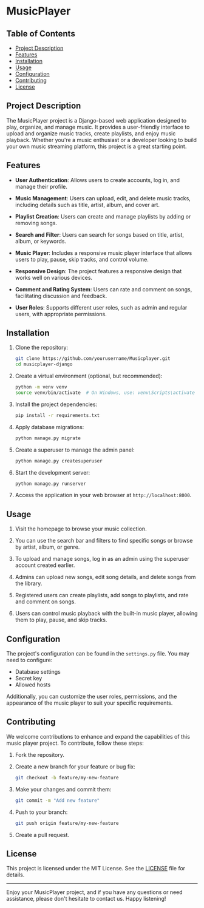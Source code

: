 # MusicPlayer

## Table of Contents
- [Project Description](#project-description)
- [Features](#features)
- [Installation](#installation)
- [Usage](#usage)
- [Configuration](#configuration)
- [Contributing](#contributing)
- [License](#license)

## Project Description

The MusicPlayer project is a Django-based web application designed to play, organize, and manage music. It provides a user-friendly interface to upload and organize music tracks, create playlists, and enjoy music playback. Whether you're a music enthusiast or a developer looking to build your own music streaming platform, this project is a great starting point.

## Features

- **User Authentication**: Allows users to create accounts, log in, and manage their profile.

- **Music Management**: Users can upload, edit, and delete music tracks, including details such as title, artist, album, and cover art.

- **Playlist Creation**: Users can create and manage playlists by adding or removing songs.

- **Search and Filter**: Users can search for songs based on title, artist, album, or keywords.

- **Music Player**: Includes a responsive music player interface that allows users to play, pause, skip tracks, and control volume.

- **Responsive Design**: The project features a responsive design that works well on various devices.

- **Comment and Rating System**: Users can rate and comment on songs, facilitating discussion and feedback.

- **User Roles**: Supports different user roles, such as admin and regular users, with appropriate permissions.

## Installation

1. Clone the repository:
   ```bash
   git clone https://github.com/yourusername/Musicplayer.git
   cd musicplayer-django
   ```

2. Create a virtual environment (optional, but recommended):
   ```bash
   python -m venv venv
   source venv/bin/activate  # On Windows, use: venv\Scripts\activate
   ```

3. Install the project dependencies:
   ```bash
   pip install -r requirements.txt
   ```

4. Apply database migrations:
   ```bash
   python manage.py migrate
   ```

5. Create a superuser to manage the admin panel:
   ```bash
   python manage.py createsuperuser
   ```

6. Start the development server:
   ```bash
   python manage.py runserver
   ```

7. Access the application in your web browser at `http://localhost:8000`.

## Usage

1. Visit the homepage to browse your music collection.

2. You can use the search bar and filters to find specific songs or browse by artist, album, or genre.

3. To upload and manage songs, log in as an admin using the superuser account created earlier.

4. Admins can upload new songs, edit song details, and delete songs from the library.

5. Registered users can create playlists, add songs to playlists, and rate and comment on songs.

6. Users can control music playback with the built-in music player, allowing them to play, pause, and skip tracks.

## Configuration

The project's configuration can be found in the `settings.py` file. You may need to configure:

- Database settings
- Secret key
- Allowed hosts

Additionally, you can customize the user roles, permissions, and the appearance of the music player to suit your specific requirements.

## Contributing

We welcome contributions to enhance and expand the capabilities of this music player project. To contribute, follow these steps:

1. Fork the repository.

2. Create a new branch for your feature or bug fix:

   ```bash
   git checkout -b feature/my-new-feature
   ```

3. Make your changes and commit them:

   ```bash
   git commit -m "Add new feature"
   ```

4. Push to your branch:

   ```bash
   git push origin feature/my-new-feature
   ```

5. Create a pull request.

## License

This project is licensed under the MIT License. See the [LICENSE](LICENSE) file for details.

---

Enjoy your MusicPlayer project, and if you have any questions or need assistance, please don't hesitate to contact us. Happy listening!
